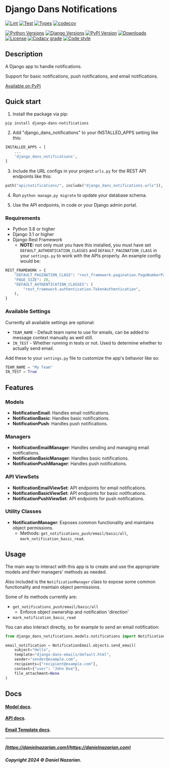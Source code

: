 # Django Dans Notifications

[![Lint](https://github.com/dan1229/django_dans_notifications/actions/workflows/python-lint.yml/badge.svg)](https://github.com/dan1229/django_dans_notifications/actions/workflows/python-lint.yml)
[![Test](https://github.com/dan1229/django_dans_notifications/actions/workflows/python-test.yml/badge.svg)](https://github.com/dan1229/django_dans_notifications/actions/workflows/python-test.yml)
[![Types](https://github.com/dan1229/django_dans_notifications/actions/workflows/python-types.yml/badge.svg)](https://github.com/dan1229/django_dans_notifications/actions/workflows/python-types.yml)
[![codecov](https://codecov.io/gh/dan1229/django_dans_notifications/branch/main/graph/badge.svg?token=TL09HDQWBJ)](https://codecov.io/gh/dan1229/django_dans_notifications)

[![Python Versions](https://img.shields.io/pypi/pyversions/django-dans-notifications.svg?color=3776AB&logo=python&logoColor=white)](https://www.python.org/)
[![Django Versions](https://img.shields.io/pypi/djversions/django-dans-notifications?color=0C4B33&logo=django&logoColor=white&label=django)](https://www.djangoproject.com/)
[![PyPI Version](https://img.shields.io/pypi/v/django_dans_notifications.svg?color=blue&logo=pypi&logoColor=white)](https://pypi.org/project/django-dans-notifications/)
[![Downloads](https://static.pepy.tech/badge/django-dans-notifications/month)](https://pepy.tech/project/django-dans-notifications)
[![License](https://img.shields.io/pypi/l/django-dans-notifications.svg?color=blue)](https://github.com/dan1229/django-dans-notifications/blob/main/LICENSE.txt)
[![Codacy grade](https://img.shields.io/codacy/grade/21cb657283c04e70b56fb935277a1ad1?logo=codacy)](https://www.codacy.com/app/dan1229/django-dans-notifications)
[![Code style](https://img.shields.io/badge/code%20style-black-000000.svg?logo=python&logoColor=black)](https://github.com/psf/black)

## Description

A Django app to handle notifications.

Support for basic notifications, push notifications, and email notifications.

[Available on PyPi](https://pypi.org/project/django-dans-notifications/)

## Quick start

1. Install the package via pip:

```bash
pip install django-dans-notifications
```

2. Add "django_dans_notifications" to your INSTALLED_APPS setting like this:

```python
INSTALLED_APPS = [
	...
	'django_dans_notifications',
]
```

3. Include the URL configs in your project `urls.py` for the REST API endpoints like this:

```python
path("api/notifications/", include("django_dans_notifications.urls")),
```

4. Run `python manage.py migrate` to update your database schema.

5. Use the API endpoints, in code or your Django admin portal.

### Requirements

- Python 3.8 or higher
- Django 3.1 or higher
- Django Rest Framework
  - **NOTE:** not only must you have this installed, you must have set `DEFAULT_AUTHENTICATION_CLASSES` and `DEFAULT_PAGINATION_CLASS` in your `settings.py` to work with the APIs properly. An example config would be:

```python
REST_FRAMEWORK = {
    "DEFAULT_PAGINATION_CLASS": "rest_framework.pagination.PageNumberPagination",
    "PAGE_SIZE": 20,
    "DEFAULT_AUTHENTICATION_CLASSES": (
        "rest_framework.authentication.TokenAuthentication",
    ),
}
```


### Available Settings

Currently all available settings are optional:

- `TEAM_NAME` - Default team name to use for emails, can be added to message context manually as well still.
- `IN_TEST` - Whether running in tests or not. Used to determine whether to actually send email.

Add these to your `settings.py` file to customize the app's behavior like so:

```python
TEAM_NAME = "My Team"
IN_TEST = True
```

## Features

### Models

- **NotificationEmail**: Handles email notifications.
- **NotificationBasic**: Handles basic notifications.
- **NotificationPush**: Handles push notifications.

### Managers

- **NotificationEmailManager**: Handles sending and managing email notifications.
- **NotificationBasicManager**: Handles basic notifications.
- **NotificationPushManager**: Handles push notifications.

### API ViewSets

- **NotificationEmailViewSet**: API endpoints for email notifications.
- **NotificationBasicViewSet**: API endpoints for basic notifications.
- **NotificationPushViewSet**: API endpoints for push notifications.

### Utility Classes

- **NotificationManager**: Exposes common functionality and maintains object permissions.
  - Methods: `get_notifications_push/email/basic/all`, `mark_notification_basic_read`.

## Usage

The main way to interact with this app is to create and use the appropriate models and their managers' methods as needed.

Also included is the `NotificationManager` class to expose some common functionality and maintain object permissions.

Some of its methods currently are:

- `get_notifications_push/email/basic/all`
    - Enforce object ownership and notification 'direction'
- `mark_notification_basic_read`

You can also interact directly, so for example to send an email notification:

```python
from django_dans_notifications.models.notifications import NotificationEmail

email_notification = NotificationEmail.objects.send_email(
    subject="Hello",
    template="django-dans-emails/default.html",
    sender="sender@example.com",
    recipients=["recipient@example.com"],
    context={"user": "John Doe"},
    file_attachment=None
)
```

## Docs

#### [Model docs](https://github.com/dan1229/django_dans_notifications/tree/main/docs/models.md).

#### [API docs](https://github.com/dan1229/django_dans_notifications/tree/main/docs/apis.md).

#### [Email Template docs](https://github.com/dan1229/django_dans_notifications/tree/main/docs/email-templates.md).

-------------------------------------------------------

##### [https://danielnazarian.com](https://danielnazarian.com)

##### Copyright 2024 © Daniel Nazarian.

